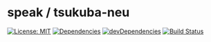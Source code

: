 # speak / tsukuba-neu

[![License: MIT](https://img.shields.io/badge/License-MIT-green.svg)](https://opensource.org/licenses/MIT)
[![Dependencies](https://david-dm.org/tsukuba-neu/speak.svg)](https://david-dm.org/tsukuba-neu/speak)
[![devDependencies](https://david-dm.org/tsukuba-neu/speak/dev-status.svg)](https://david-dm.org/tsukuba-neu/speak?type=dev)
[![Build Status](https://travis-ci.org/tsukuba-neu/speak.svg?branch=master)](https://travis-ci.org/tsukuba-neu/speak)